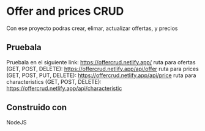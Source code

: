 # Offer and prices CRUD

Con ese proyecto podras crear, elimar, actualizar offertas,  y precios

## Pruebala

Pruebala en el siguiente link: https://offercrud.netlify.app/
ruta para ofertas (GET, POST, DELETE): https://offercrud.netlify.app/api/offer
ruta para prices (GET, POST, PUT, DELETE): https://offercrud.netlify.app/api/price
ruta para characteristics (GET, POST, DELETE): https://offercrud.netlify.app/api/characteristic

## Construido con

NodeJS
